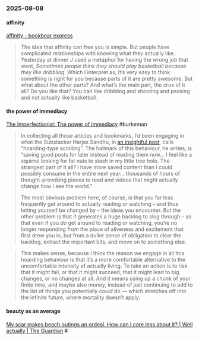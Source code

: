 ### 2025-08-08
#### affinity
[affinity - bookbear express](https://www.avabear.xyz/p/affinity)

> The idea that affinity can free you is simple. But people have complicated relationships with knowing what they actually like. Yesterday at dinner J used a metaphor for having the wrong job that went, _Sometimes people think they should play basketball because they like dribbling_. Which I interpret as, It’s very easy to think something is right for you because parts of it are pretty awesome. But what about the other parts? And what’s the main part, the crux of it all? Do you like that? You can like dribbling and shooting and passing and not actually like basketball.

#### the power of immediacy
[The Imperfectionist: The power of immediacy](https://ckarchive.com/b/r8u8hoh3qpe9wu48nng83sden4n66h7hwx834) #burkeman 

> In collecting all those articles and bookmarks, I’d been engaging in what the Substacker Harjas Sandhu, in [an insightful post](https://hardlyworking1.substack.com/p/hoarding-type-scrolling), calls “hoarding-type scrolling”. The hallmark of this behaviour, he writes, is “saving good posts for later instead of reading them now… I feel like a squirrel looking for fat nuts to stash in my little tree hole. The strangest part of it all? I have more saved content than I could possibly consume in the entire next year… thousands of hours of thought-provoking pieces to read and videos that might actually change how I see the world.”
> 
> The most obvious problem here, of course, is that you far less frequently get around to actually reading or watching – and thus letting yourself be changed by – the ideas you encounter. But the other problem is that it generates a huge backlog to slog through – so that even if you _do_ get around to reading or watching, you’re no longer responding from the place of aliveness and excitement that first drew you in, but from a duller sense of obligation to clear the backlog, extract the important bits, and move on to something else.

> This makes sense, because I think the reason we engage in all this hoarding behaviour is that it’s a more comfortable alternative to the uncomfortable intensity of actually living. To take an action is to risk that it might fail, or that it might succeed; that it might lead to big changes, or no changes at all. And it means using up a chunk of your finite time, and maybe also money, instead of just continuing to add to the list of things you potentially _could_ do — which stretches off into the infinite future, where mortality doesn’t apply.

#### beauty as an average
[My scar makes beach outings an ordeal. How can I care less about it? \| Well actually \| The Guardian](https://www.theguardian.com/wellness/2025/aug/07/advice-keloid-scars-ask-ugly) #